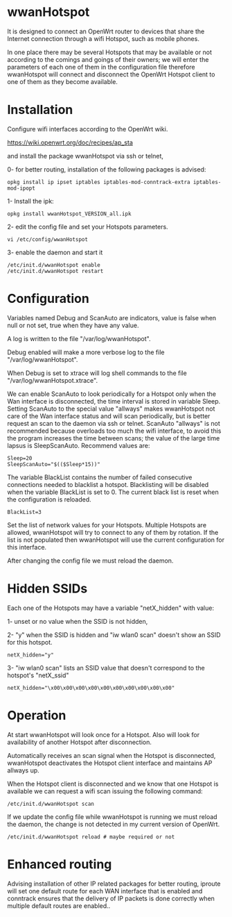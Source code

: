 # wwanHotspot

It is designed to connect an OpenWrt router to devices that share the Internet connection through a wifi Hotspot, such as mobile phones.

In one place there may be several Hotspots that may be available or not according to the comings and goings of their owners; we will enter the parameters of each one of them in the configuration file therefore wwanHotspot will connect and disconnect the OpenWrt Hotspot client to one of them as they become available.

# Installation
Configure wifi interfaces according to the OpenWrt wiki.

https://wiki.openwrt.org/doc/recipes/ap_sta

and install the package wwanHotspot via ssh or telnet,

0- for better routing, installation of the following packages is advised:
   ```
   opkg install ip ipset iptables iptables-mod-conntrack-extra iptables-mod-ipopt
   ```
1- Install the ipk:
   ```
   opkg install wwanHotspot_VERSION_all.ipk
   ```
2- edit the config file and set your Hotspots parameters.
   ```
   vi /etc/config/wwanHotspot
   ```

3- enable the daemon and start it
   ```
   /etc/init.d/wwanHotspot enable
   /etc/init.d/wwanHotspot restart
   ```
# Configuration

Variables named Debug and ScanAuto are indicators, value is false when null or not set, true when they have any value.

A log is written to the file "/var/log/wwanHotspot".

Debug enabled will make a more verbose log to the file "/var/log/wwanHotspot".

When Debug is set to xtrace will log shell commands to the file "/var/log/wwanHotspot.xtrace".

We can enable ScanAuto to look periodically for a Hotspot only when the Wan interface is disconnected, the time interval is stored in variable Sleep. Setting ScanAuto to the special value "allways" makes wwanHotspot not care of the Wan interface status and will scan periodically, but is better request an scan to the daemon via ssh or telnet. ScanAuto "allways" is not recommended because overloads too much the wifi interface, to avoid this the program increases the time between scans; the value of the large time lapsus is SleepScanAuto. Recommend values are:
   ```
   Sleep=20
   SleepScanAuto="$(($Sleep*15))"
   ```
The variable BlackList contains the number of failed consecutive connections needed to blacklist a hotspot. Blacklisting will be disabled when the variable BlackList is set to 0. The current black list is reset when the configuration is reloaded.
   ```
   BlackList=3
   ```
Set the list of network values for your Hotspots. Multiple Hotspots are allowed, wwanHotspot will try to connect to any of them by rotation. If the list is not populated then wwanHotspot will use the current configuration for this interface.

After changing the config file we must reload the daemon.

# Hidden SSIDs

Each one of the Hotspots may have a variable "netX_hidden" with value:

1- unset or no value when the SSID is not hidden, 

2- "y" when the SSID is hidden and "iw wlan0 scan" doesn't show an SSID for this hotspot.
   ```
   netX_hidden="y"
   ```

3- "iw wlan0 scan" lists an SSID value that doesn't correspond to the hotspot's "netX_ssid"
   ```
   netX_hidden="\x00\x00\x00\x00\x00\x00\x00\x00\x00\x00"
   ```

# Operation

At start wwanHotspot will look once for a Hotspot.
Also will look for availability of another Hotspot after disconnection.

Automatically receives an scan signal when the Hotspot is disconnected, wwanHotspot deactivates the Hotspot client interface and maintains AP allways up.

When the Hotspot client is disconnected and we know that one Hotspot is available we can request a wifi scan issuing the following command:
   ```
   /etc/init.d/wwanHotspot scan
   ```
If we update the config file while wwanHotspot is running we must reload the daemon,
the change is not detected in my current version of OpenWrt.
   ```
   /etc/init.d/wwanHotspot reload # maybe required or not
   ```
# Enhanced routing

Advising installation of other IP related packages for better routing,
iproute will set one default route for each WAN interface that is enabled
and conntrack ensures that the delivery of IP packets is done correctly
when multiple default routes are enabled..
